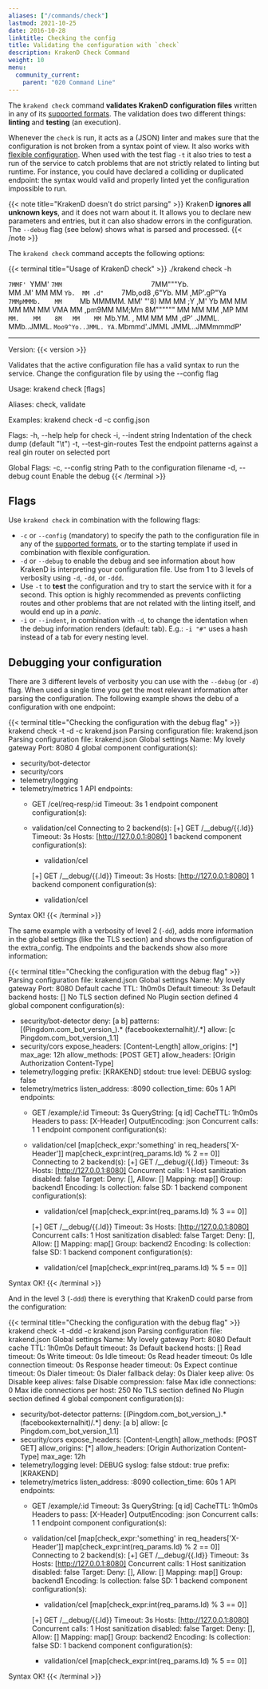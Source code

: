 ```yaml
---
aliases: ["/commands/check"]
lastmod: 2021-10-25
date: 2016-10-28
linktitle: Checking the config
title: Validating the configuration with `check`
description: KrakenD Check Command
weight: 10
menu:
  community_current:
    parent: "020 Command Line"
---
```


The `krakend check` command **validates KrakenD configuration files** written in any of its [supported formats](/docs/configuration/supported-formats/). The validation does two different things: **linting** and **testing** (an execution).

Whenever the `check` is run, it acts as a (JSON) linter and makes sure that the configuration is not broken from a syntax point of view. It also works with [flexible configuration](/docs/configuration/flexible-config/). When used with the test flag `-t` it also tries to test a run of the service to catch problems that are not strictly related to linting but runtime. For instance, you could have declared a colliding or duplicated endpoint: the syntax would valid and properly linted yet the configuration impossible to run. 

{{< note title="KrakenD doesn't do strict parsing" >}}
KrakenD **ignores all unknown keys**, and it does not warn about it. It allows you to declare new parameters and entries, but it can also shadow errors in the configuration. The `--debug` flag (see below) shows what is parsed and processed.
{{< /note >}}

The `krakend check` command accepts the following options:

{{< terminal title="Usage of KrakenD check" >}}
./krakend check -h
                                                                        
`7MMF' `YMM'                  `7MM                         `7MM"""Yb.   
  MM   .M'                      MM                           MM    `Yb. 
  MM .d"     `7Mb,od8 ,6"Yb.    MM  ,MP'.gP"Ya `7MMpMMMb.    MM     `Mb 
  MMMMM.       MM' "'8)   MM    MM ;Y  ,M'   Yb  MM    MM    MM      MM 
  MM  VMA      MM     ,pm9MM    MM;Mm  8M""""""  MM    MM    MM     ,MP 
  MM   `MM.    MM    8M   MM    MM `Mb.YM.    ,  MM    MM    MM    ,dP' 
.JMML.   MMb..JMML.  `Moo9^Yo..JMML. YA.`Mbmmd'.JMML  JMML..JMMmmmdP'   
_______________________________________________________________________
                                                                  
Version: {{< version >}}

Validates that the active configuration file has a valid syntax to run the service.
Change the configuration file by using the --config flag

Usage:
  krakend check [flags]

Aliases:
  check, validate

Examples:
krakend check -d -c config.json

Flags:
  -h, --help              help for check
  -i, --indent string     Indentation of the check dump (default "\t")
  -t, --test-gin-routes   Test the endpoint patterns against a real gin router on selected port

Global Flags:
  -c, --config string   Path to the configuration filename
  -d, --debug count     Enable the debug
{{< /terminal >}}

## Flags
Use `krakend check` in combination with the following flags:

- `-c` or `--config` (mandatory) to specify the path to the configuration file in any of the [supported formats](/docs/configuration/supported-formats/), or to the starting template if used in combination with flexible configuration. 
- `-d` or `--debug` to enable the debug and see information about how KrakenD is interpreting your configuration file. Use from 1 to 3 levels of verbosity using `-d`, `-dd`, or `-ddd`.
- Use `-t` to **test** the configuration and try to start the service with it for a second. This option is highly recommended as prevents conflicting routes and other problems that are not related with the linting itself, and would end up in a *panic*.
- `-i` or `--indent`, in combination with `-d`, to change the identation when the debug information renders (default: tab). E.g.: `-i "#"` uses a hash instead of a tab for every nesting level.

## Debugging your configuration
There are 3 different levels of verbosity you can use with the `--debug` (or `-d`) flag. When used a single time you get the most relevant information after parsing the configuration. The following example shows the debu of a configuration with one endpoint:

{{< terminal title="Checking the configuration with the debug flag" >}}
krakend check -t -d -c krakend.json
Parsing configuration file: krakend.json
Parsing configuration file: krakend.json
Global settings
    Name: My lovely gateway
    Port: 8080
4 global component configuration(s):
- security/bot-detector
- security/cors
- telemetry/logging
- telemetry/metrics
1 API endpoints:
    - GET /cel/req-resp/:id
    Timeout: 3s
    1 endpoint component configuration(s):
    - validation/cel
    Connecting to 2 backend(s):
        [+] GET /__debug/{{.Id}}
        Timeout: 3s
        Hosts: [http://127.0.0.1:8080]
        1 backend component configuration(s):
        - validation/cel

        [+] GET /__debug/{{.Id}}
        Timeout: 3s
        Hosts: [http://127.0.0.1:8080]
        1 backend component configuration(s):
        - validation/cel

Syntax OK!
{{< /terminal >}}

The same example with a verbosity of level 2 (`-dd`), adds more information in the global settings (like the TLS section) and shows the configuration of the extra_config. The endpoints and the backends show also more information:

{{< terminal title="Checking the configuration with the debug flag" >}}
Parsing configuration file: krakend.json
Global settings
    Name: My lovely gateway
    Port: 8080
    Default cache TTL: 1h0m0s
    Default timeout: 3s
    Default backend hosts: []
    No TLS section defined
    No Plugin section defined
4 global component configuration(s):
- security/bot-detector
    deny: [a b]
    patterns: [(Pingdom.com_bot_version_).* (facebookexternalhit)/.*]
    allow: [c Pingdom.com_bot_version_1.1]
- security/cors
    expose_headers: [Content-Length]
    allow_origins: [*]
    max_age: 12h
    allow_methods: [POST GET]
    allow_headers: [Origin Authorization Content-Type]
- telemetry/logging
    prefix: [KRAKEND]
    stdout: true
    level: DEBUG
    syslog: false
- telemetry/metrics
    listen_address: :8090
    collection_time: 60s
1 API endpoints:
    - GET /example/:id
    Timeout: 3s
    QueryString: [q id]
    CacheTTL: 1h0m0s
    Headers to pass: [X-Header]
    OutputEncoding: json
    Concurrent calls: 1
    1 endpoint component configuration(s):
    - validation/cel
        [map[check_expr:'something' in req_headers['X-Header']] map[check_expr:int(req_params.Id) % 2 == 0]]
    Connecting to 2 backend(s):
        [+] GET /__debug/{{.Id}}
        Timeout: 3s
        Hosts: [http://127.0.0.1:8080]
        Concurrent calls: 1
        Host sanitization disabled: false
        Target: 
        Deny: [], Allow: []
        Mapping: map[]
        Group: backend1
        Encoding: 
        Is collection: false
        SD: 
        1 backend component configuration(s):
        - validation/cel
            [map[check_expr:int(req_params.Id) % 3 == 0]]

        [+] GET /__debug/{{.Id}}
        Timeout: 3s
        Hosts: [http://127.0.0.1:8080]
        Concurrent calls: 1
        Host sanitization disabled: false
        Target: 
        Deny: [], Allow: []
        Mapping: map[]
        Group: backend2
        Encoding: 
        Is collection: false
        SD: 
        1 backend component configuration(s):
        - validation/cel
            [map[check_expr:int(req_params.Id) % 5 == 0]]

Syntax OK!
{{< /terminal >}}

And in the level 3 (`-ddd`) there is everything that KrakenD could parse from the configuration:

{{< terminal title="Checking the configuration with the debug flag" >}}
krakend check -t -ddd -c krakend.json
Parsing configuration file: krakend.json
Global settings
    Name: My lovely gateway
    Port: 8080
    Default cache TTL: 1h0m0s
    Default timeout: 3s
    Default backend hosts: []
    Read timeout: 0s
    Write timeout: 0s
    Idle timeout: 0s
    Read header timeout: 0s
    Idle connection timeout: 0s
    Response header timeout: 0s
    Expect continue timeout: 0s
    Dialer timeout: 0s
    Dialer fallback delay: 0s
    Dialer keep alive: 0s
    Disable keep alives: false
    Disable compression: false
    Max idle connections: 0
    Max idle connections per host: 250
    No TLS section defined
    No Plugin section defined
4 global component configuration(s):
- security/bot-detector
    patterns: [(Pingdom.com_bot_version_).* (facebookexternalhit)/.*]
    deny: [a b]
    allow: [c Pingdom.com_bot_version_1.1]
- security/cors
    expose_headers: [Content-Length]
    allow_methods: [POST GET]
    allow_origins: [*]
    allow_headers: [Origin Authorization Content-Type]
    max_age: 12h
- telemetry/logging
    level: DEBUG
    syslog: false
    stdout: true
    prefix: [KRAKEND]
- telemetry/metrics
    listen_address: :8090
    collection_time: 60s
1 API endpoints:
    - GET /example/:id
    Timeout: 3s
    QueryString: [q id]
    CacheTTL: 1h0m0s
    Headers to pass: [X-Header]
    OutputEncoding: json
    Concurrent calls: 1
    1 endpoint component configuration(s):
    - validation/cel
        [map[check_expr:'something' in req_headers['X-Header']] map[check_expr:int(req_params.Id) % 2 == 0]]
    Connecting to 2 backend(s):
        [+] GET /__debug/{{.Id}}
        Timeout: 3s
        Hosts: [http://127.0.0.1:8080]
        Concurrent calls: 1
        Host sanitization disabled: false
        Target: 
        Deny: [], Allow: []
        Mapping: map[]
        Group: backend1
        Encoding: 
        Is collection: false
        SD: 
        1 backend component configuration(s):
        - validation/cel
            [map[check_expr:int(req_params.Id) % 3 == 0]]

        [+] GET /__debug/{{.Id}}
        Timeout: 3s
        Hosts: [http://127.0.0.1:8080]
        Concurrent calls: 1
        Host sanitization disabled: false
        Target: 
        Deny: [], Allow: []
        Mapping: map[]
        Group: backend2
        Encoding: 
        Is collection: false
        SD: 
        1 backend component configuration(s):
        - validation/cel
            [map[check_expr:int(req_params.Id) % 5 == 0]]

Syntax OK!
{{< /terminal >}}